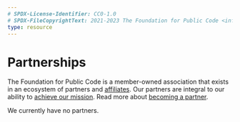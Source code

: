 ```yaml
---
# SPDX-License-Identifier: CC0-1.0
# SPDX-FileCopyrightText: 2021-2023 The Foundation for Public Code <info@publiccode.net>
type: resource
---
```


# Partnerships

The Foundation for Public Code is a member-owned association that exists in an ecosystem of partners and [affiliates](affiliates.md).
Our partners are integral to our ability to [achieve our mission](https://about.publiccode.net/organization/mission.html).
Read more about [becoming a partner](../activities/creating-partnerships/index.md).

We currently have no partners.

